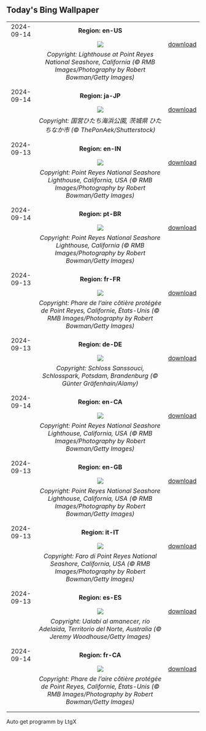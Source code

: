 ## Today's Bing Wallpaper
|      |      |      |
| :----: | :----: | :----: |
|2024-09-14|**Region: en-US**||
||![](https://www.bing.com/th?id=OHR.PointReyes_EN-US4731803211_UHD.jpg&pid=hp&w=1152&h=648&rs=1&c=4)| [download](https://www.bing.com/th?id=OHR.PointReyes_EN-US4731803211_UHD.jpg)|
||*Copyright: Lighthouse at Point Reyes National Seashore, California (© RMB Images/Photography by Robert Bowman/Getty Images)*
||
|||
|2024-09-14|**Region: ja-JP**||
||![](https://www.bing.com/th?id=OHR.CosmosDay2024_JA-JP3703662081_UHD.jpg&pid=hp&w=1152&h=648&rs=1&c=4)| [download](https://www.bing.com/th?id=OHR.CosmosDay2024_JA-JP3703662081_UHD.jpg)|
||*Copyright: 国営ひたち海浜公園, 茨城県 ひたちなか市 (© ThePonAek/Shutterstock)*
||
|||
|2024-09-13|**Region: en-IN**||
||![](https://www.bing.com/th?id=OHR.PointReyes_EN-IN7769414761_UHD.jpg&pid=hp&w=1152&h=648&rs=1&c=4)| [download](https://www.bing.com/th?id=OHR.PointReyes_EN-IN7769414761_UHD.jpg)|
||*Copyright: Point Reyes National Seashore Lighthouse, California, USA (© RMB Images/Photography by Robert Bowman/Getty Images)*
||
|||
|2024-09-14|**Region: pt-BR**||
||![](https://www.bing.com/th?id=OHR.PointReyes_PT-BR8277913386_UHD.jpg&pid=hp&w=1152&h=648&rs=1&c=4)| [download](https://www.bing.com/th?id=OHR.PointReyes_PT-BR8277913386_UHD.jpg)|
||*Copyright: Point Reyes National Seashore Lighthouse, California (© RMB Images/Photography by Robert Bowman/Getty Images)*
||
|||
|2024-09-13|**Region: fr-FR**||
||![](https://www.bing.com/th?id=OHR.PointReyes_FR-FR0377202822_UHD.jpg&pid=hp&w=1152&h=648&rs=1&c=4)| [download](https://www.bing.com/th?id=OHR.PointReyes_FR-FR0377202822_UHD.jpg)|
||*Copyright: Phare de l’aire côtière protégée de Point Reyes, Californie, États-Unis (© RMB Images/Photography by Robert Bowman/Getty Images)*
||
|||
|2024-09-13|**Region: de-DE**||
||![](https://www.bing.com/th?id=OHR.SanssouciPalace_DE-DE1364639804_UHD.jpg&pid=hp&w=1152&h=648&rs=1&c=4)| [download](https://www.bing.com/th?id=OHR.SanssouciPalace_DE-DE1364639804_UHD.jpg)|
||*Copyright: Schloss Sanssouci, Schlosspark, Potsdam, Brandenburg (© Günter Gräfenhain/Alamy)*
||
|||
|2024-09-14|**Region: en-CA**||
||![](https://www.bing.com/th?id=OHR.PointReyes_EN-CA0207843307_UHD.jpg&pid=hp&w=1152&h=648&rs=1&c=4)| [download](https://www.bing.com/th?id=OHR.PointReyes_EN-CA0207843307_UHD.jpg)|
||*Copyright: Point Reyes National Seashore Lighthouse, California, USA (© RMB Images/Photography by Robert Bowman/Getty Images)*
||
|||
|2024-09-13|**Region: en-GB**||
||![](https://www.bing.com/th?id=OHR.PointReyes_EN-GB4421603745_UHD.jpg&pid=hp&w=1152&h=648&rs=1&c=4)| [download](https://www.bing.com/th?id=OHR.PointReyes_EN-GB4421603745_UHD.jpg)|
||*Copyright: Point Reyes National Seashore Lighthouse, California, USA (©  RMB Images/Photography by Robert Bowman/Getty Images)*
||
|||
|2024-09-13|**Region: it-IT**||
||![](https://www.bing.com/th?id=OHR.PointReyes_IT-IT5474541020_UHD.jpg&pid=hp&w=1152&h=648&rs=1&c=4)| [download](https://www.bing.com/th?id=OHR.PointReyes_IT-IT5474541020_UHD.jpg)|
||*Copyright: Faro di Point Reyes National Seashore, California, USA (© RMB Images/Photography by Robert Bowman/Getty Images)*
||
|||
|2024-09-13|**Region: es-ES**||
||![](https://www.bing.com/th?id=OHR.SunriseWallabies_ES-ES9650921909_UHD.jpg&pid=hp&w=1152&h=648&rs=1&c=4)| [download](https://www.bing.com/th?id=OHR.SunriseWallabies_ES-ES9650921909_UHD.jpg)|
||*Copyright: Ualabí al amanecer, río Adelaida, Territorio del Norte, Australia (© Jeremy Woodhouse/Getty Images)*
||
|||
|2024-09-14|**Region: fr-CA**||
||![](https://www.bing.com/th?id=OHR.PointReyes_FR-CA7458901989_UHD.jpg&pid=hp&w=1152&h=648&rs=1&c=4)| [download](https://www.bing.com/th?id=OHR.PointReyes_FR-CA7458901989_UHD.jpg)|
||*Copyright: Phare de l’aire côtière protégée de Point Reyes, Californie, États-Unis (© RMB Images/Photography by Robert Bowman/Getty Images)*
||
|||

Auto get programm by LtgX
